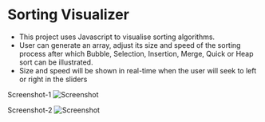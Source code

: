 # Sorting Visualizer

* This project uses Javascript to visualise sorting algorithms.
* User can generate an array, adjust its size and speed of the sorting process after which Bubble, Selection, Insertion, Merge, Quick or Heap sort can be illustrated.
* Size and speed will be shown in real-time when the user will seek to left or right in the sliders

<!-- <h3><a href="https://sorting-visualiser-1999.herokuapp.com/">Click here to visit live website</a><h3> -->
<!--[Click here to visit live website](https://sorting-visualiser-1999.herokuapp.com/)

<!-- <img src="images/screenshot.jpg"> -->
Screenshot-1
![Screenshot](/images/screenshot1.jpg)

Screenshot-2
![Screenshot](/images/screenshot2.jpg)